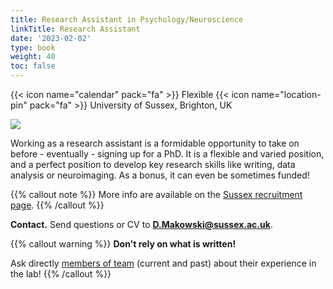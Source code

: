 ```yaml
---
title: Research Assistant in Psychology/Neuroscience
linkTitle: Research Assistant
date: '2023-02-02'
type: book
weight: 40
toc: false
---
```


{{< icon name="calendar" pack="fa" >}} Flexible
{{< icon name="location-pin" pack="fa" >}} University of Sussex, Brighton, UK

![](ResearchAssistant.png)

Working as a research assistant is a formidable opportunity to take on before - eventually - signing up for a PhD. It is a flexible and varied position, and a perfect position to develop key research skills like writing, data analysis or neuroimaging. As a bonus, it can even be sometimes funded!


{{% callout note %}}
More info are available on the [Sussex recruitment page](https://www.sussex.ac.uk/about/jobs/research-assistant-ref-10411).
{{% /callout %}}

**Contact.** Send questions or CV to **D.Makowski@sussex.ac.uk**.


{{% callout warning %}}
**Don't rely on what is written!**

Ask directly [members of team](/people/) (current and past) about their experience in the lab!
{{% /callout %}}